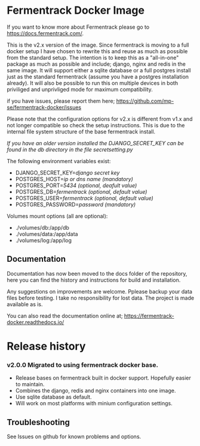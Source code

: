 # Fermentrack Docker Image

If you want to know more about Fermentrack please go to https://docs.fermentrack.com/.

This is the v2.x version of the image. Since fermentrack is moving to a full docker setup I have chosen to rewrite this and reuse as much as possible from the standard setup. The intention is to keep this as a "all-in-one" package as much as possible and  include; django, nginx and redis in the same image. It will support either a sqlite database or a full postgres install just as the standard fermentrack (assume you have a postgres installation already). It will also be possible to run this on multiple devices in both priviliged and unprivliged mode for maximum compatibility. 

if you have issues, please report them here; https://github.com/mp-se/fermentrack-docker/issues

Please note that the configuration options for v2.x is different from v1.x and not longer compatible so check the setup instructions. This is due to the internal file system structure of the base fermentrack install. 

*If you have an older version installed the DJANGO_SECRET_KEY can be found in the db directory in the file secretsetting.py*

The following environment variables exist:

- DJANGO_SECRET_KEY=*django secret key*
- POSTGRES_HOST=*ip or dns name (mandatory)*
- POSTGRES_PORT=*5434 (optional, deafult value)*
- POSTGRES_DB=*fermentrack (optional, default value)*
- POSTGRES_USER=*fermentrack (optional, default value)*
- POSTGRES_PASSWORD=*password (mandatory)*

Volumes mount options (all are optional):

- ./volumes/db:/app/db
- ./volumes/data:/app/data
- ./volumes/log:/app/log

## Documentation

Documentation has now been moved to the docs folder of the repository, here you can find the history and instructions for build and installation.

Any suggestions on improvements are welcome. Pplease backup your data files before testing. I take no responsibility for lost data. The project is made available as is. 

You can also read the documentation online at; https://fermentrack-docker.readthedocs.io/

# Release history

### v2.0.0 Migrated to using fermentrack docker base. 

- Release bases on fermentrack built in docker support. Hopefully easier to maintain.
- Combines the django, redis and nginx containers into one image. 
- Use sqlite database as default.
- Will work on most platforms with minium configuration settings.

## Troubleshooting

See Issues on github for known problems and options.